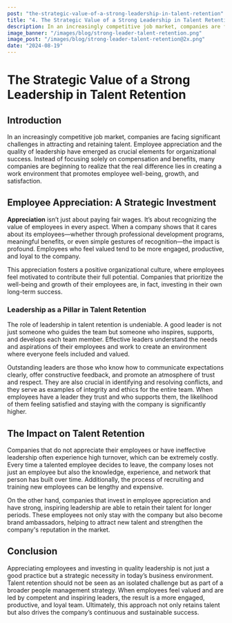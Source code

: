 ```yaml
---
post: "the-strategic-value-of-a-strong-leadership-in-talent-retention"
title: "4. The Strategic Value of a Strong Leadership in Talent Retention"
description: In an increasingly competitive job market, companies are facing significant challenges in attracting and retaining talent
image_banner: "/images/blog/strong-leader-talent-retention.png"
image_post: "/images/blog/strong-leader-talent-retention@2x.png"
date: "2024-08-19"
---
```

# The Strategic Value of a Strong Leadership in Talent Retention

## Introduction

In an increasingly competitive job market, companies are facing significant challenges in attracting and retaining talent. Employee appreciation and the quality of leadership have emerged as crucial elements for organizational success. Instead of focusing solely on compensation and benefits, many companies are beginning to realize that the real difference lies in creating a work environment that promotes employee well-being, growth, and satisfaction.

## Employee Appreciation: A Strategic Investment

**Appreciation** isn’t just about paying fair wages. It’s about recognizing the value of employees in every aspect. When a company shows that it cares about its employees—whether through professional development programs, meaningful benefits, or even simple gestures of recognition—the impact is profound. Employees who feel valued tend to be more engaged, productive, and loyal to the company.

This appreciation fosters a positive organizational culture, where employees feel motivated to contribute their full potential. Companies that prioritize the well-being and growth of their employees are, in fact, investing in their own long-term success.

### Leadership as a Pillar in Talent Retention

The role of leadership in talent retention is undeniable. A good leader is not just someone who guides the team but someone who inspires, supports, and develops each team member. Effective leaders understand the needs and aspirations of their employees and work to create an environment where everyone feels included and valued.

Outstanding leaders are those who know how to communicate expectations clearly, offer constructive feedback, and promote an atmosphere of trust and respect. They are also crucial in identifying and resolving conflicts, and they serve as examples of integrity and ethics for the entire team. When employees have a leader they trust and who supports them, the likelihood of them feeling satisfied and staying with the company is significantly higher.


## The Impact on Talent Retention

Companies that do not appreciate their employees or have ineffective leadership often experience high turnover, which can be extremely costly. Every time a talented employee decides to leave, the company loses not just an employee but also the knowledge, experience, and network that person has built over time. Additionally, the process of recruiting and training new employees can be lengthy and expensive.

On the other hand, companies that invest in employee appreciation and have strong, inspiring leadership are able to retain their talent for longer periods. These employees not only stay with the company but also become brand ambassadors, helping to attract new talent and strengthen the company's reputation in the market.

## Conclusion

Appreciating employees and investing in quality leadership is not just a good practice but a strategic necessity in today’s business environment. Talent retention should not be seen as an isolated challenge but as part of a broader people management strategy. When employees feel valued and are led by competent and inspiring leaders, the result is a more engaged, productive, and loyal team. Ultimately, this approach not only retains talent but also drives the company’s continuous and sustainable success.
